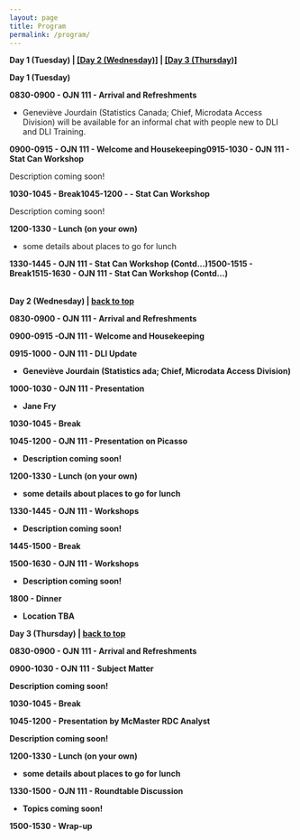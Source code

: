 ```yaml
---
layout: page
title: Program
permalink: /program/
---
```


<p><b><a name="day-one">Day 1 (Tuesday)</a> | <a href="#day-two">[Day 2 (Wednesday)]</a> | <a href="#day-three">[Day 3 (Thursday)]</a></b>
</p>

<p>
<b>Day 1 (Tuesday)</b><p>
	
<table class="one">
<tbody>
   <tr>
	   <b>0830-0900 - <a name="1-1">OJN 111 - Arrival and Refreshments</a></b><br>

- Geneviève Jourdain (Statistics Canada; Chief, Microdata Access Division) will be available for an informal chat with people new to DLI and DLI Training.
</tr>

<tr>
	<b>0900-0915 - <a name="1-2">OJN 111 - Welcome and Housekeeping</a></b>

</tr>	

<tr>
<b>0915-1030 - <a name="1-3">OJN 111 - <a name="1-3">Stat Can Workshop</a></b><br>
	
Description coming soon!
</tr>	

<tr>
<b>1030-1045 - <a name="1-4">Break</a></b>
</tr>

<tr>
<b>1045-1200 - <a name="1-5"> - Stat Can Workshop</a></b><br>

Description coming soon!
</tr>

<tr>
<b>1200-1330 - <a name="1-6">Lunch (on your own)</a></b><br>

- some details about places to go for lunch
</tr>

<tr>
<b>1330-1445 - <a name="1-7a">OJN 111 - Stat Can Workshop (Contd...)</a></b>
</tr>

<tr>
<b>1500-1515 - <a name="1-8">Break</a></b>
</tr>

<tr>
<b>1515-1630 - <a name="1-9">OJN 111 - Stat Can Workshop (Contd...)</a></b>
</tr>

</tbody>
</table>


<p><b><a name="day-two">Day 2 (Wednesday)</a> | <a href="#day-one">back to top</a></b></p>

<p>

<b>0830-0900 - <a name="2-1"><b>OJN 111 - Arrival and Refreshments</a></b>
<p>

<b>0900-0915 -<a name="2-2"><b>OJN 111 - Welcome and Housekeeping</a></b>
<p>

<b>0915-1000 - <a name="2-3"><b>OJN 111 - DLI Update</a></b><br>
	
- Geneviève Jourdain (Statistics ada; Chief, Microdata Access Division)
<p>

<b>1000-1030 - <a name="2-4"><b>OJN 111 - Presentation</a></b><br>

- Jane Fry
<p>

<b>1030-1045 - <a name="2-5"><b>Break</a></b>
<p>

<b>1045-1200 - <a name="2-6"><b>OJN 111 - Presentation on Picasso</a></b><br>

- Description coming soon!
<p>

<b>1200-1330 - <a name="2-7"><b>Lunch (on your own)</a></b><br>

- some details about places to go for lunch
<p>

<b>1330-1445 - <a name="2-8"><b>OJN 111 - Workshops</a></b><br>

- Description coming soon!
<p>

<b>1445-1500 - <a name="2-9"><b>Break</a></b>
<p>

<b>1500-1630 - <a name="2-10"><b>OJN 111 -  Workshops</a></b><br>

- Description coming soon!
<p>

<b>1800 - <a name="2-11"> Dinner</a></b><br>

- Location TBA
<p>

<p><a name="day-three"><b>Day 3 (Thursday)</a> | <a href="#day-one">back to top</a></b></p>
<p>

<p>

<b>0830-0900 - <a name="3-1"><b>OJN 111 - Arrival and Refreshments</a></b>
<p>

<b>0900-1030 - <a name="3-2"><b>OJN 111 - Subject Matter</a></b><br>
	
Description coming soon!
<p>

<b>1030-1045 - <a name="3-3"><b>Break</a></b>
<p>

<b>1045-1200 - <a name="3-4"><b>Presentation by McMaster RDC Analyst</a></b><br>

Description coming soon!
<p>

<b>1200-1330 - <a name="3-5"><b>Lunch (on your own)</a></b><br>

- some details about places to go for lunch
<p>

<b>1330-1500 - <a name="3-6"><b>OJN 111 - Roundtable Discussion</a></b><br>

- Topics coming soon!
<p>

<b>1500-1530 - <a name="3-7"><b>Wrap-up</a></b>



